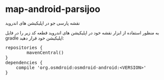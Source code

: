 # map-android-parsijoo
نقشه پارسی جو در اپلیکیشن های اندروید


به منظور استفاده از ابزار نقشه خود در اپلیکیشن های اندروید قطعه کد زیر را در فایل gradle اپلیکیشن خود قرار دهید:

<div class="highlight highlight-source-groovy"><pre>repositories {
        mavenCentral()
}
dependencies {
 	compile <span class="pl-s"><span class="pl-pds">'</span>org.osmdroid:osmdroid-android:&lt;VERSION&gt;<span class="pl-pds">'</span></span>
}</pre></div>
